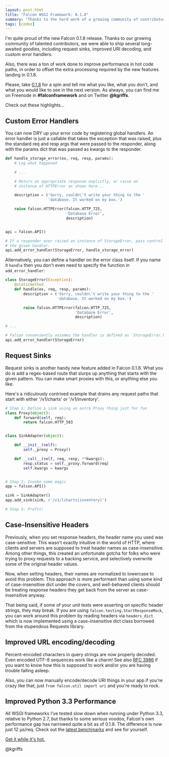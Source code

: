 ```yaml
---
layout: post.html
title: "Falcon WSGI Framework: 0.1.8"
summary: "Thanks to the hard work of a growing community of contributors, we were able to ship several long-awaited goodies, including request sinks, improved URI decoding, and custom error handlers."
tags: [codez]
---
```


I'm quite proud of the new Falcon 0.1.8 release. Thanks to our growing community of talented contributors, we were able to ship several long-awaited goodies, including request sinks, improved URI decoding, and custom error handlers.

Also, there was a ton of work done to improve performance in hot code paths, in order to offset the extra processing required by the new features landing in 0.1.8.

Please, take [0.1.8](https://pypi.python.org/pypi/falcon/0.1.8) for a spin and tell me what you like, what you don't, and what you would like to see in the next version. As always, you can find me on Freenode in **#falconframework** and on Twitter **@kgriffs**.

Check out these highlights...

## Custom Error Handlers ##

You can now DRY up your error code by registering global handlers. An error handler is just a callable that takes the exception that was raised, plus the standard req and resp args that were passed to the responder, along with the params dict that was passed as kwargs to the responder.

```python
def handle_storage_error(ex, req, resp, params):
    # Log what happened

    # ...

    # Return an appropriate response explictly, or raise an
    # instance of HTTPError as shown here...

    description = ('Sorry, couldn\'t write your thing to the '
                   'database. It worked on my box.')

    raise falcon.HTTPError(falcon.HTTP_725,
                           'Database Error',
                           description)


api = falcon.API()

# If a responder ever raised an instance of StorageError, pass control to
# the given handler.
api.add_error_handler(StorageError, handle_storage_error)

```

Alternatively, you can define a handler on the error class itself. If you name it `handle` then you don't even need to specify the function in `add_error_handler`:

```python
class StorageError(Exception):
    @staticmethod
    def handle(ex, req, resp, params):
        description = ('Sorry, couldn\'t write your thing to the '
                       'database. It worked on my box.')

        raise falcon.HTTPError(falcon.HTTP_725,
                               'Database Error',
                               description)

# ...

# Falcon conveniently assumes the handler is defined as `StorageError.handle`
api.add_error_handler(StorageError)

```

## Request Sinks ##

Request sinks is another handy new feature added in Falcon 0.1.8. What you do is add a regex-based route that slurps up anything that starts with the given pattern. You can make smart proxies with this, or anything else you like.

Here's a ridiculously contrived example that drains any request paths that start
with either '/v1/charts' or '/v1/inventory'.

```python
# Step 1: Define a sink using an extra Proxy thing just for fun
class Proxy(object):
    def forward(self, req):
        return falcon.HTTP_503


class SinkAdapter(object):

    def __init__(self):
        self._proxy = Proxy()

    def __call__(self, req, resp, **kwargs):
        resp.status = self._proxy.forward(req)
        self.kwargs = kwargs


# Step 2: Invoke some magic
app = falcon.API()

sink = SinkAdapter()
app.add_sink(sink, r'/v1/[charts|inventory]')

# Step 3: Profit!

```

## Case-Insensitive Headers ##

Previously, when you set response headers, the header name you used was case-sensitive. This wasn't exactly intuitive in the world of HTTP, where clients and servers are supposed to treat header names as case-insensitive. Among other things, this created an unfortunate gotcha for folks who were trying to proxy requests to a backing service, and selectively overwrite some of the original header values.

Now, when setting headers, their names are normalized to lowercase to avoid this problem. This approach is more performant than using some kind of case-insensitive dict under the covers, and well-behaved clients should be treating response headers they get back from the server as case-insensitive anyway.

That being said, if some of your unit tests were asserting on specific header strings, they may break. If you are using `falcon.testing.StartResponseMock`, you can work around this problem by reading headers via `headers_dict` which is now implemented using a case-insensitive dict class borrowed from the stupendous Requests library.

## Improved URL encoding/decoding ##

Percent-encoded characters in query strings are now properly decoded. Even encoded UTF-8 sequences work like a charm! See also [RFC 3986](https://www.ietf.org/rfc/rfc3986.txt) if you want to know how this is supposed to work and/or you are having trouble falling asleep.

Also, you can now manually encode/decode URI things in your app if you're crazy like that; just `from falcon.util import uri` and you're ready to rock.

## Improved Python 3.3 Performance ##

All WSGI frameworks I've tested slow down when running under Python 3.3, relative to Python 2.7, but thanks to some serious voodoo, Falcon's own performance gap has narrowed quite a bit as of 0.1.8. The difference is now just 12 μs/req. Check out the [latest benchmarks](http://falconframework.org/#Metrics) and see for yourself.

[Get it while it's hot.](https://pypi.python.org/pypi/falcon)

@kgriffs

